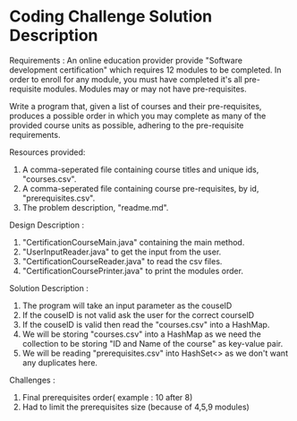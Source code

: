 Coding Challenge Solution Description
===============================
Requirements :
An online education provider provide "Software development certification" which requires 12 modules to be completed.
In order to enroll for any module, you must have completed it's all pre-requisite modules.
Modules may or may not have pre-requisites.

Write a program that, given a list of courses and their pre-requisites, produces a possible order in which you may complete as many of the provided course units as possible, adhering to the pre-requisite requirements.
 
Resources provided:
  1. A comma-seperated file containing course titles and unique ids, "courses.csv".
  2. A comma-seperated file containing course pre-requisites, by id, "prerequisites.csv".
  3. The problem description, "readme.md".
 
 Design Description :
 1. "CertificationCourseMain.java" containing the main method.
 2. "UserInputReader.java" to get the input from the user.
 3. "CertificationCourseReader.java" to read the csv files.
 4. "CertificationCoursePrinter.java" to print the modules order.
 
 Solution Description :
 1. The program will take an input parameter as the couseID
 2. If the couseID is not valid ask the user for the correct courseID
 3. If the couseID is valid then read the "courses.csv" into a HashMap.
 4. We will be storing "courses.csv" into a HashMap as we need the 	collection to be storing "ID and Name of the course" as key-value 	pair.
 5. We will be reading  "prerequisites.csv" into HashSet<> as we don't 	want any duplicates here.
  
 
 Challenges :
 1. Final prerequisites order( example : 10 after 8)
 2. Had to limit the prerequisites size (because of 4,5,9 modules)